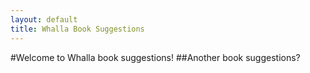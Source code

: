 ```yaml
---
layout: default
title: Whalla Book Suggestions
---
```


#Welcome to Whalla book suggestions!
##Another book suggestions?
